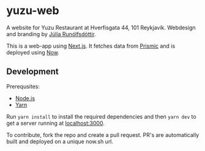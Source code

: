 # yuzu-web

A website for Yuzu Restaurant at Hverfisgata 44, 101 Reykjavík. Webdesign and branding by [Júlía Runólfsdóttir](http://juliarunolfs.com).

This is a web-app using [Next.js](https://nextjs.org). It fetches data from [Prismic](https://prismic.io) and is deployed using [Now](https://zeit.co/now/).


## Development

Prerequsites: 
 - [Node.js](https://nodejs.org/en/) 
 - [Yarn](https://yarnpkg.com/en/)

Run `yarn install` to install the required dependencies and then `yarn dev` to get a server running at [localhost:3000](http://localhost:3000). 

To contribute, fork the repo and create a pull request. PR's are automatically built and deployed on a unique now.sh url. 
